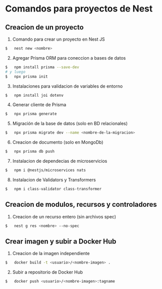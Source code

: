 # Comandos para proyectos de Nest

## Creacion de un proyecto

1. Comando para crear un proyecto en Nest JS
```bash
$   nest new <nombre>
```

2. Agregar Prisma ORM para coneccion a bases de datos

```bash
$   npm install prisma --save-dev
# y luego
$   npx prisma init
```

3. Instalaciones para validacion de variables de entorno
```bash
$   npm install joi dotenv
```

4. Generar cliente de Prisma
```bash
$   npx prisma generate
```

5. Migración de la base de datos (solo en BD relacionales)
```bash
$   npx prisma migrate dev --name <nombre-de-la-migracion>
```

6. Creacion de documento (solo en MongoDb)
```bash
$   npx prisma db push
```

7. Instalacion de dependecias de microservicios
```bash
$   npm i @nestjs/microservices nats
```

8. Instalacion de Validators y Transformers
```bash
$   npm i class-validator class-transformer
```


## Creacion de modulos, recursos y controladores

1. Creacion de un recurso entero (sin archivos spec)

```bash
$   nest g res <nombre> --no-spec
```

## Crear imagen y subir a Docker Hub

1. Creacion de la imagen independiente
```bash
$   docker build -t <usuario>/<nombre-imagen> .
```

2. Subir a repositorio de Docker Hub
```bash
$   docker push <usuario>/<nombre-imagen>:tagname
```